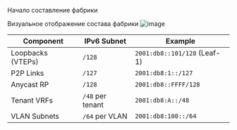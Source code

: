 Начало составление фабрики

Визуальное отображение состава фабрики 
![image](https://github.com/user-attachments/assets/1b3da798-9843-4c76-89e6-774bccc98f10)


| **Component**       | **IPv6 Subnet**           | **Example**                 |
|---------------------|-------------------------|-----------------------------|
| Loopbacks (VTEPs)  | `/128`                   | `2001:db8::101/128` (Leaf-1) |
| P2P Links          | `/127`                   | `2001:db8:1::/127`          |
| Anycast RP         | `/128`                   | `2001:db8::FFFF/128`        |
| Tenant VRFs        | `/48` per tenant         | `2001:db8:A::/48`           |
| VLAN Subnets       | `/64` per VLAN           | `2001:db8:100::/64`         |
